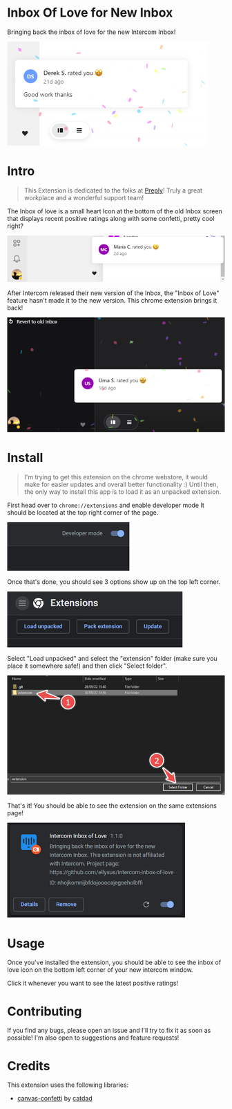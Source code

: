 
# Inbox Of Love for New Inbox
  
Bringing back the inbox of love for the new Intercom Inbox!

![Extension in light mode](https://raw.githubusercontent.com/ellysus/intercom-inbox-of-love/main/images/demo/demolight.png)

# Intro

 > This Extension is dedicated to the folks at [Preply](https://preply.com/)! Truly a great workplace and a wonderful support team!

The Inbox of love is a small heart Icon at the bottom of the old Inbox screen that displays recent positive ratings along with some confetti, pretty cool right?

![Old Inbox of love](https://raw.githubusercontent.com/ellysus/intercom-inbox-of-love/main/images/demo/demoold.png)

After Intercom released their new version of the Inbox, the "Inbox of Love" feature hasn't made it to the new version. This chrome extension brings it back!

![Extension in Dark Mode](https://github.com/ellysus/intercom-inbox-of-love/blob/main/images/demo/demodark.png?raw=true)

# Install
    

> I'm trying to get this extension on the chrome webstore, it would make for easier updates and overall better functionality :) 
> Until then, the only way to install this app is to load it as an unpacked extension.

First head over to `chrome://extensions` and enable developer mode It should be located at the top right corner of the page.

![Enable Developer Mode](https://github.com/ellysus/intercom-inbox-of-love/blob/main/images/instructions/1.png?raw=true)

Once that's done, you should see 3 options show up on the top left corner.

![Step 2](https://github.com/ellysus/intercom-inbox-of-love/blob/main/images/instructions/2.png?raw=true)

Select "Load unpacked" and select the "extension" folder (make sure you place it somewhere safe!) and then click "Select folder".

![Step3](https://github.com/ellysus/intercom-inbox-of-love/blob/main/images/instructions/3.png?raw=true)

That's it! You should be able to see the extension on the same extensions page!

![Done!](https://github.com/ellysus/intercom-inbox-of-love/blob/main/images/instructions/4.png?raw=true)

# Usage

Once you've installed the extension, you should be able to see the inbox of love icon on the bottom left corner of your new intercom window.

Click it whenever you want to see the latest positive ratings!

# Contributing

If you find any bugs, please open an issue and I'll try to fix it as soon as possible! I'm also open to suggestions and feature requests!

# Credits

This extension uses the following libraries:
* [canvas-confetti](https://github.com/catdad/canvas-confetti) by [catdad](https://github.com/catdad)
